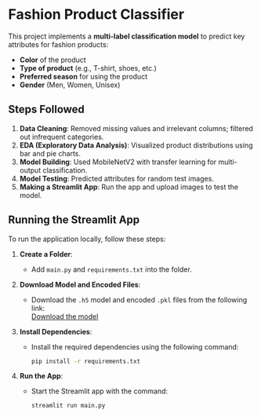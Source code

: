 # Fashion Product Classifier

This project implements a **multi-label classification model** to predict key attributes for fashion products:
- **Color** of the product
- **Type of product** (e.g., T-shirt, shoes, etc.)
- **Preferred season** for using the product
- **Gender** (Men, Women, Unisex)

## Steps Followed
1. **Data Cleaning**: Removed missing values and irrelevant columns; filtered out infrequent categories.
2. **EDA (Exploratory Data Analysis)**: Visualized product distributions using bar and pie charts.
3. **Model Building**: Used MobileNetV2 with transfer learning for multi-output classification.
4. **Model Testing**: Predicted attributes for random test images.
5. **Making a Streamlit App**: Run the app and upload images to test the model.

## Running the Streamlit App

To run the application locally, follow these steps:

1. **Create a Folder**:
   - Add `main.py` and `requirements.txt` into the folder.

2. **Download Model and Encoded Files**:
   - Download the `.h5` model and encoded `.pkl` files from the following link:  
     [Download the model](https://drive.google.com/drive/folders/1EnbFkoD1PNaEnRJG7ndMklRYarZ4VZV3?usp=sharing)

3. **Install Dependencies**:
   - Install the required dependencies using the following command:
     ```bash
     pip install -r requirements.txt
     ```

4. **Run the App**:
   - Start the Streamlit app with the command:
     ```bash
     streamlit run main.py
     ```
